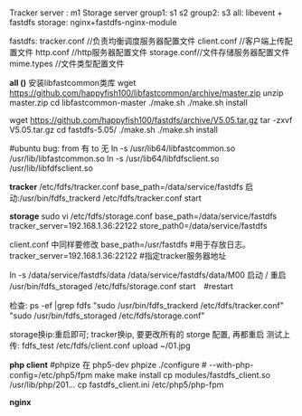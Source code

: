 #

Tracker server : m1
Storage server
group1: s1 s2
group2: s3
all: libevent + fastdfs   storage: nginx+fastdfs-nginx-module


fastdfs:
tracker.conf   //负责均衡调度服务器配置文件
client.conf      //客户端上传配置文件
http.conf     //http服务器配置文件
storage.conf//文件存储服务器配置文件
mime.types   //文件类型配置文件

**all ()**
安装libfastcommon类库
wget https://github.com/happyfish100/libfastcommon/archive/master.zip
unzip master.zip
cd libfastcommon-master
./make.sh
./make.sh install

wget  https://github.com/happyfish100/fastdfs/archive/V5.05.tar.gz
tar -zxvf V5.05.tar.gz 
cd fastdfs-5.05/
./make.sh
./make.sh install

#ubuntu bug: from 有 to 无
ln -s /usr/lib64/libfastcommon.so /usr/lib/libfastcommon.so
ln -s /usr/lib64/libfdfsclient.so /usr/lib/libfdfsclient.so


**tracker**
/etc/fdfs/tracker.conf
base_path=/data/service/fastdfs
启动:/usr/bin/fdfs_trackerd /etc/fdfs/tracker.conf start

**storage**
sudo vi /etc/fdfs/storage.conf
base_path=/data/service/fastdfs
tracker_server=192.168.1.36:22122
store_path0=/data/service/fastdfs

client.conf 中同样要修改
base_path=/usr/fastdfs #用于存放日志。
tracker_server=192.168.1.36:22122 #指定tracker服务器地址

ln -s /data/service/fastdfs/data /data/service/fastdfs/data/M00
启动 / 重启
/usr/bin/fdfs_storaged /etc/fdfs/storage.conf start　#restart

检查: ps -ef |grep fdfs
"sudo /usr/bin/fdfs_trackerd /etc/fdfs/tracker.conf"
"sudo /usr/bin/fdfs_storaged /etc/fdfs/storage.conf"

storage换ip:重启即可; tracker换ip, 要更改所有的 storge 配置, 再都重启
测试上传:
fdfs_test /etc/fdfs/client.conf upload ~/01.jpg



**php client**
#phpize 在 php5-dev
phpize
./configure  # --with-php-config=/etc/php5/fpm
make
make install
cp modules/fastdfs_client.so  /usr/lib/php/201...
cp fastdfs_client.ini /etc/php5/php-fpm

**nginx**


